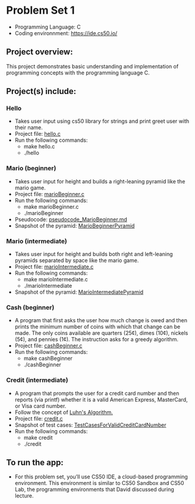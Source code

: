 # Problem Set 1
* Programming Language: C
* Coding environnment: https://ide.cs50.io/

## Project overview:
This project demonstrates basic understanding and implementation of programming concepts with the programming language C.

## Project(s) include:
### Hello
- Takes user input using cs50 library for strings and print greet user with their name.
- Project file: [hello.c](hello.c)
- Run the following commands:
  - make hello.c
  - ./hello
  
### Mario (beginner)
- Takes user input for height and builds a right-leaning pyramid like the mario game.
- Project file: [marioBeginner.c](marioBeginner.c)
- Run the following commands:
  - make marioBeginner.c
  - ./marioBeginner
 - Pseudocode: [pseudocode_MarioBeginner.md](https://github.com/anikaTabassumSardar/CS50_HarvardCourse/blob/master/Week%201%20-%20C/Snapshots%20%26%20Text%20Files/pseudocode_MarioBeginner.md)
 - Snapshot of the pyramid: [MarioBeginnerPyramid](https://github.com/anikaTabassumSardar/CS50_HarvardCourse/blob/master/Week%201%20-%20C/Snapshots%20%26%20Text%20Files/MarioBeginnerPyramid.JPG)
 
### Mario (intermediate)
- Takes user input for height and builds both right and left-leaning pyramids separated by space like the mario game.
- Project file: [marioIntermediate.c](marioIntermediate.c)
- Run the following commands:
  - make marioIntermediate.c
  - ./marioIntermediate
- Snapshot of the pyramid: [MarioIntermediatePyramid](https://github.com/anikaTabassumSardar/CS50_HarvardCourse/blob/master/Week%201%20-%20C/Snapshots%20%26%20Text%20Files/MarioIntermediatePyramid.JPG)

### Cash (beginner)
-  A program that first asks the user how much change is owed and then prints the minimum number of coins with which that change can be made. The only coins available are quarters (25¢), dimes (10¢), nickels (5¢), and pennies (1¢). The instruction asks for a greedy algorithm.
- Project file: [cashBeginner.c](cashBeginner.c)
- Run the following commands:
  - make cashBeginner
  - ./cashBeginner
  
### Credit (intermediate)
- A program that prompts the user for a credit card number and then reports (via printf) whether it is a valid American Express, MasterCard, or Visa card number.
- Follow the concept of [Luhn's Algorithm.](https://github.com/anikaTabassumSardar/CS50_HarvardCourse/blob/master/Week%201%20-%20C/Snapshots%20%26%20Text%20Files/Luhn's%20Algorithm.md)
- Project file: [credit.c](credit.c)
- Snapshot of test cases: [TestCasesForValidCreditCardNumber](https://github.com/anikaTabassumSardar/CS50_HarvardCourse/blob/master/Week%201%20-%20C/Snapshots%20%26%20Text%20Files/TestCasesForCredit.JPG)
- Run the following commands:
  - make credit
  - ./credit

## To run the app:
* For this problem set, you’ll use CS50 IDE, a cloud-based programming environment. This environment is similar to CS50 Sandbox and CS50 Lab, the programming environments that David discussed during lecture.
